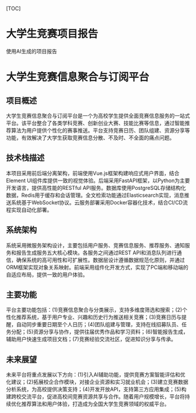 [TOC]

# 大学生竞赛项目报告

使用AI生成的项目报告

# 大学生竞赛信息聚合与订阅平台



## 项目概述

大学生竞赛信息聚合与订阅平台是一个为高校学生提供全面竞赛信息服务的一站式平台。该平台整合了各类学科竞赛、创新创业大赛、技能比赛等信息，通过智能推荐算法为用户提供个性化的赛事推送。平台支持竞赛日历、团队组建、资源分享等功能，有效解决了大学生获取竞赛信息分散、不及时、不全面的痛点问题。


## 技术栈描述

本项目采用前后端分离架构，前端使用Vue.js框架构建响应式用户界面，结合Element UI组件库提供一致的视觉体验。后端采用FastAPI框架，以Python为主要开发语言，提供高性能的RESTful API服务。数据库使用PostgreSQL存储结构化数据，Redis用于缓存和会话管理。全文检索功能通过Elasticsearch实现，消息推送系统基于WebSocket协议。云服务部署采用Docker容器化技术，结合CI/CD流程实现自动化部署。


## 系统架构

系统采用微服务架构设计，主要包括用户服务、竞赛信息服务、推荐服务、通知服务和报告生成服务五大核心模块。各服务之间通过REST API和消息队列进行通信，确保系统的高可用性和可扩展性。数据层设计遵循数据规范化原则，并通过ORM框架实现对象关系映射。前端采用组件化开发方式，实现了PC端和移动端的自适应布局，提供一致的用户体验。


## 主要功能

平台主要功能包括：(1)竞赛信息聚合与分类展示，支持多维度筛选和搜索；(2)个性化推荐系统，基于用户专业、兴趣和历史行为推送相关竞赛；(3)竞赛日历与提醒，自动同步重要日期至个人日历；(4)团队组建与管理，支持在线招募队员、任务分配；(5)资源分享与协作，提供往届优秀作品和学习资料；(6)智能报告生成，辅助用户快速生成项目文档；(7)竞赛经验交流社区，促进知识分享与传承。


## 未来展望

未来平台将重点发展以下方向：(1)引入AI辅助功能，提供竞赛方案智能评估和优化建议；(2)拓展校企合作模块，对接企业资源和实习就业机会；(3)建立竞赛数据分析系统，为高校提供决策支持；(4)开发开放API，支持第三方应用集成；(5)构建跨校交流平台，促进高校间竞赛资源共享与合作。随着用户规模增长，平台将持续优化推荐算法和用户体验，打造成为全国大学生竞赛领域的权威平台。



